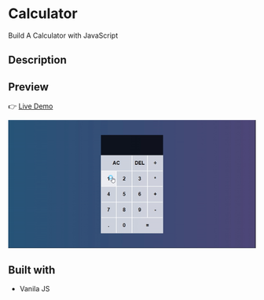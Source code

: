 # Calculator

Build A Calculator with JavaScript

## Description

## Preview

👉 [Live Demo](https://calculator-joy.netlify.app/)

![Calculator](img/readme.gif)

## Built with

- Vanila JS
